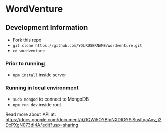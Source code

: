 # WordVenture

## Development Information

- Fork this repo
- `git clone https://github.com/YOURUSERNAME/wordventure.git`
- `cd wordventure`

### Prior to running

- `npm install` inside server

### Running in local environment

- `sudo mongod` to connect to MongoDB
- `npm run dev` inside root  

Read more about API at:
https://docs.google.com/document/d/1QWi5OYBIpNXDIOYSiSusltqaAxv_j2DcPXgN073dI4A/edit?usp=sharing
